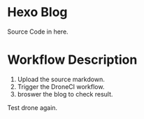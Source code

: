 # Hexo Blog  
Source Code in here.  

# Workflow Description  
1. Upload the source markdown.
2. Trigger the DroneCI workflow.
3. broswer the blog to check result.


Test drone again.
